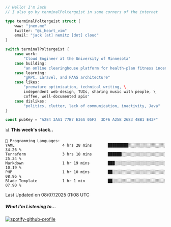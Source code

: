 ```go
// Hello! I'm Jack
// I also go by terminalPoltergeist in some corners of the internet

type terminalPoltergeist struct {
    www: "jnem.me"
    twitter: "@i_heart_vim"
    email: "jack [at] nemitz [dot] cloud"
}

switch terminalPoltergeist {
    case work:
        "Cloud Engineer at the University of Minnesota"
    case building:
        "an online clearinghouse platform for health-plan fitness incentive programs"
    case learning:
        "gRPC, Laravel, and PAAS architecture"
    case likes:
        "premature optimization, technical writing, \
        independent web-design, TUIs, sharing music with people, \
        coffee, well-documented apis"
    case dislikes:
        "politics, clutter, lack of communication, inactivity, Java"
}

const pubKey = "A2E4 3AA1 77B7 E36A 05F2  3DF6 A25B 2683 4BB1 E43F"
```

<!--START_SECTION:waka-->
📊 **This week's stack..** 

```text
💬 Programming Languages: 
YAML                     4 hrs 28 mins       █████████░░░░░░░░░░░░░░░░   34.26 % 
Terraform                3 hrs 18 mins       ██████░░░░░░░░░░░░░░░░░░░   25.34 % 
Markdown                 1 hr 19 mins        ███░░░░░░░░░░░░░░░░░░░░░░   10.19 % 
PHP                      1 hr 10 mins        ██░░░░░░░░░░░░░░░░░░░░░░░   08.96 % 
Blade Template           1 hr 1 min          ██░░░░░░░░░░░░░░░░░░░░░░░   07.90 % 
```


 Last Updated on 08/07/2025 01:08 UTC
<!--END_SECTION:waka-->

##### What I'm Listening to...

[![spotify-github-profile](https://jnem.me/listening-item?maxAge=2592000)](https://jnem.me/listening)
